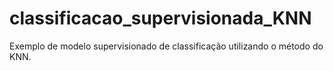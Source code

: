 # classificacao_supervisionada_KNN
Exemplo de modelo supervisionado de classificação utilizando o método do KNN.
